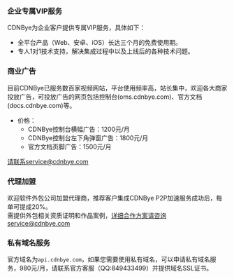 ### 企业专属VIP服务
CDNBye为企业客户提供专属VIP服务，具体如下：
- 全平台产品（Web、安卓、iOS）长达三个月的免费使用期。
- 专人1对1技术支持，解决集成过程中以及上线后的各种技术问题。

### 商业广告
目前CDNBye已服务数百家视频网站，平台使用频率高，站长集中，欢迎各大商家投放广告，可投放广告的网页包括控制台(oms.cdnbye.com)、官方文档(docs.cdnbye.com)等。
- 价格：
    - CDNBye控制台横幅广告：1200元/月
    - CDNBye控制台左下角弹窗广告：1800元/月
    - 官方文档页脚广告：1500元/月
    
请联系service@cdnbye.com

### 代理加盟
欢迎软件外包公司加盟代理商，推荐客户集成CDNBye P2P加速服务成功后，每单可提成20%。
<br>需提供外包相关资质证明和作品案例，详细合作方案请咨询service@cdnbye.com

### 私有域名服务
官方域名为`api.cdnbye.com`，如果您需要使用私有域名，可以申请私有域名服务，980元/月，请联系官方客服（QQ:849433499）并提供域名SSL证书。


